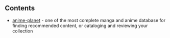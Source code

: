 ## Contents

-   [anime-planet](http://www.anime-planet.com/) - one of the most complete manga and anime database for finding recommended content, or cataloging and reviewing your collection